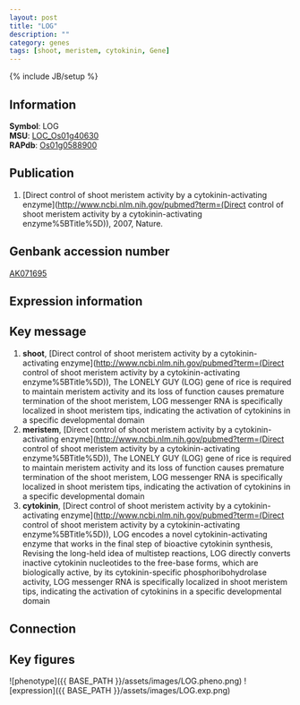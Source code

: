 ```yaml
---
layout: post
title: "LOG"
description: ""
category: genes
tags: [shoot, meristem, cytokinin, Gene]
---
```

{% include JB/setup %}

## Information
__Symbol__: LOG  
__MSU__: [LOC_Os01g40630](http://rice.plantbiology.msu.edu/cgi-bin/ORF_infopage.cgi?orf=LOC_Os01g40630)  
__RAPdb__: [Os01g0588900](http://rapdb.dna.affrc.go.jp/viewer/gbrowse_details/irgsp1?name=Os01g0588900)  

## Publication
1. [Direct control of shoot meristem activity by a cytokinin-activating enzyme](http://www.ncbi.nlm.nih.gov/pubmed?term=(Direct control of shoot meristem activity by a cytokinin-activating enzyme%5BTitle%5D)), 2007, Nature.

## Genbank accession number
[AK071695](http://www.ncbi.nlm.nih.gov/nuccore/AK071695)

## Expression information

## Key message
1. __shoot__, [Direct control of shoot meristem activity by a cytokinin-activating enzyme](http://www.ncbi.nlm.nih.gov/pubmed?term=(Direct control of shoot meristem activity by a cytokinin-activating enzyme%5BTitle%5D)),  The LONELY GUY (LOG) gene of rice is required to maintain meristem activity and its loss of function causes premature termination of the shoot meristem, LOG messenger RNA is specifically localized in shoot meristem tips, indicating the activation of cytokinins in a specific developmental domain
2. __meristem__, [Direct control of shoot meristem activity by a cytokinin-activating enzyme](http://www.ncbi.nlm.nih.gov/pubmed?term=(Direct control of shoot meristem activity by a cytokinin-activating enzyme%5BTitle%5D)),  The LONELY GUY (LOG) gene of rice is required to maintain meristem activity and its loss of function causes premature termination of the shoot meristem, LOG messenger RNA is specifically localized in shoot meristem tips, indicating the activation of cytokinins in a specific developmental domain
3. __cytokinin__, [Direct control of shoot meristem activity by a cytokinin-activating enzyme](http://www.ncbi.nlm.nih.gov/pubmed?term=(Direct control of shoot meristem activity by a cytokinin-activating enzyme%5BTitle%5D)),  LOG encodes a novel cytokinin-activating enzyme that works in the final step of bioactive cytokinin synthesis, Revising the long-held idea of multistep reactions, LOG directly converts inactive cytokinin nucleotides to the free-base forms, which are biologically active, by its cytokinin-specific phosphoribohydrolase activity, LOG messenger RNA is specifically localized in shoot meristem tips, indicating the activation of cytokinins in a specific developmental domain

## Connection

## Key figures
![phenotype]({{ BASE_PATH }}/assets/images/LOG.pheno.png)
![expression]({{ BASE_PATH }}/assets/images/LOG.exp.png)


